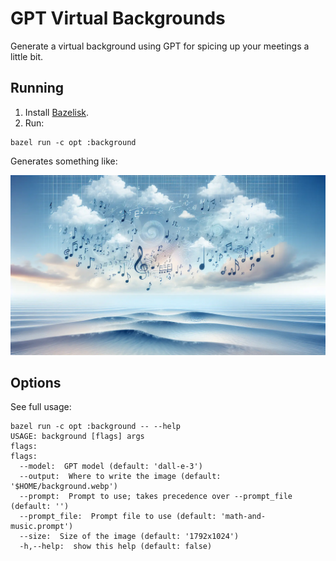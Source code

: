 # GPT Virtual Backgrounds

Generate a virtual background using GPT for spicing up your meetings a little
bit.

## Running

  1. Install [Bazelisk](https://github.com/bazelbuild/bazelisk).
  2. Run:

```
bazel run -c opt :background
```

Generates something like:

![Example background](./example-background-2.webp)

## Options

See full usage:

```
bazel run -c opt :background -- --help
USAGE: background [flags] args
flags:
flags:
  --model:  GPT model (default: 'dall-e-3')
  --output:  Where to write the image (default: '$HOME/background.webp')
  --prompt:  Prompt to use; takes precedence over --prompt_file (default: '')
  --prompt_file:  Prompt file to use (default: 'math-and-music.prompt')
  --size:  Size of the image (default: '1792x1024')
  -h,--help:  show this help (default: false)
```
